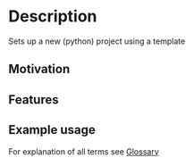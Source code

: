 # Description

Sets up a new (python) project using a template

## Motivation

## Features

## Example usage

For explanation of all terms see [Glossary](glossary.md)